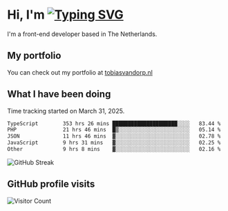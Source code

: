 # Hi, I'm [![Typing SVG](https://readme-typing-svg.demolab.com?font=Fira+Code&pause=1000&width=435&lines=tobiasvdorp)](https://git.io/typing-svg)

I'm a front-end developer based in The Netherlands.

## My portfolio

You can check out my portfolio at [tobiasvandorp.nl](https://www.tobiasvandorp.nl/)

## What I have been doing

Time tracking started on March 31, 2025.

<!--START_SECTION:waka-->

```txt
TypeScript        353 hrs 26 mins █████████████████████░░░░   83.44 %
PHP               21 hrs 46 mins  █▒░░░░░░░░░░░░░░░░░░░░░░░   05.14 %
JSON              11 hrs 46 mins  ▓░░░░░░░░░░░░░░░░░░░░░░░░   02.78 %
JavaScript        9 hrs 31 mins   ▓░░░░░░░░░░░░░░░░░░░░░░░░   02.25 %
Other             9 hrs 8 mins    ▓░░░░░░░░░░░░░░░░░░░░░░░░   02.16 %
```

<!--END_SECTION:waka-->

![GitHub Streak](https://streak-stats.demolab.com?user=tobiasvdorp&theme=dark&hide_border=true&mode=weekly&background=36%2C6400A6%2C000000)

## GitHub profile visits

![Visitor Count](https://profile-counter.glitch.me/tobiasvdorp/count.svg)
